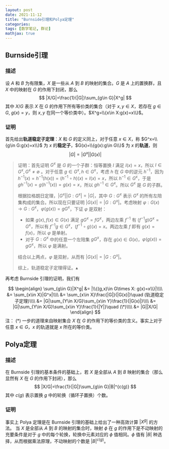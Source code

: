 ```yaml
---
layout: post
date: 2021-11-12
title: "Burnside引理和Polya定理"
categories:
tags: [数学笔记, 群论]
mathjax: true
---
```


## Burnside引理

### 描述

设 $A$ 和 $B$ 为有限集，$X$ 是一些从 $A$ 到 $B$ 的映射的集合。$G$ 是 $A$ 上的置换群，且 $X$ 中的映射在 $G$ 的作用下封闭，那么
$$
|X/G|=\frac{1}{|G|}\sum_{g\in G}|X^g|
$$
其中 $X/G$ 表示 $X$ 在 $G$ 的作用下所有等价类的集合（对于 $x,y\in X$，若存在 $g\in G$, $g(x)=y$，则 $x,y$ 在同一个等价类中）。$X^g=\\{x\in X:g(x)=x\\}$。

<!-- more -->

### 证明

首先给出**轨道稳定子定理**：$X$ 和 $G$ 的定义同上，对于任意 $x\in X$，称 $G^x=\\{g\in G:g(x)=x\\}$ 为 $x$ 的**稳定子**，$G(x)=\\{g(x):g\in G\\}$ 为 $x$ 的**轨道**，则
$$
|G|=|G^x||G(x)|
$$

> 证明：首先证明 $G^x$ 是 $G$ 的一个子群：恒等置换 $I$ 满足 $I(x)=x$，所以 $I\in G^x,G^x\neq \emptyset$ 。对于任意 $g\in G^x,h\in G^x$，考虑 $h$ 在 $G$ 中的逆元 $h^{-1}$，因为 $h^{-1}(x)=h^{-1}(h(x))$$=(h^{-1}\circ h)(x)=I(x)=x$，所以 $h^{-1}\in G^x$，于是 $gh^{-1}(x)=g(h^{-1}(x))=g(x)=x$，所以 $gh^{-1}\in G^x$。所以 $G^x$ 是 $G$ 的子群。
>
> 根据拉格朗日定理，$|G^x||G:G^x|=|G|$，其中 $G:G^x$ 表示 $G^x$ 的所有左陪集构成的集合。所以现在只要证明 $|G(x)|=|G:G^x|$。考虑映射 $\varphi: G(x)\rightarrow G:G^x$，$\varphi(g(x))=gG^x$，下证 $\varphi$ 是双射：
>
> * 如果 $g(x),f(x)\in G(x)$ 满足 $gG^x=fG^x$，两边左乘 $f^{-1}$ 有 $(f^{-1}g)G^x=G^x$，所以有 $f^{-1}g\in G^x$，$(f^{-1}\circ g)(x)=x$。两边左乘 $f$ 即有 $g(x)=f(x)$，所以 $\varphi$ 是单射。
> * 对于 $G:G^x$ 中的任意一个左陪集 $gG^x$，存在 $g(x)\in G(x)$，$\varphi(g(x))=gG^x$，所以 $\varphi$ 是满射。
>
> 结合以上两点，$\varphi$ 是双射，从而有 $|G(x)|=|G:G^x|$。
>
> 综上，轨道稳定子定理得证。$\blacktriangle$ 

再考虑 Burnside 引理的证明，我们有

$$
\begin{align}
\sum_{g\in G}|X^g| &= |\\{(g,x)\in G\times X: g(x)=x\\}|\\\\
&= \sum_{x\in X}|G^x|\\\\
&= \sum_{x\in X}\frac{|G|}{|G(x)|}\quad (轨道稳定子定理)\\\\
&= |G|\sum_{Y\in X/G}\sum_{x\in Y}\frac{1}{|G(x)|}\\\\
&= |G|\sum_{Y\in X/G}\sum_{x\in Y}\frac{1}{|Y|}\quad (\*)\\\\
&= |G||X/G|
\end{align}
$$
注： $(*)$ 一步的道理来自映射集合 $X$ 在 $G$ 的作用下的等价类的含义。事实上对于任意 $x\in G$，$x$ 的轨道就是 $x$ 所在的等价类。

## Polya定理

### 描述

在 Burnside 引理的基本条件的基础上，若 $X$ 是全部从 $A$ 到 $B$ 映射的集合（那么显然有 $X$ 在 $G$ 的作用下封闭），那么
$$
|X/G|=\frac{1}{|G|}\sum_{g\in G}|B|^{c(g)}
$$
其中 $c(g)$ 表示置换 $g$ 中的轮换（循环子置换）个数。

### 证明

事实上 Polya 定理是在 Burnside 引理的基础上给出了一种高效计算 $|X^g|$ 的方法。 当 $X$ 是全部从 $A$ 到 $B$ 的映射的集合时，映射 $\phi$ 在 $g$ 的作用下是不动映射的充要条件是对于 $g$ 中的每个轮换，轮换中元素对应的 $\phi$ 值相同。$\phi$ 值有 $|B|$ 种选择，从而根据乘法原理，不动映射的个数是 $|B|^{c(g)}$。